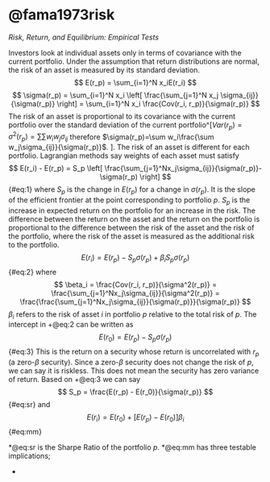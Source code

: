 
# @fama1973risk

*Risk, Return, and Equilibrium: Empirical Tests* 

Investors look at individual assets only in terms of covariance with the current portfolio.
Under the assumption that return distributions are normal, the risk of an asset is measured by its standard deviation.
$$
E(r_p) = \sum_{i=1}^N x_iE(r_i)
$$
$$
\sigma(r_p) = \sum_{i=1}^N x_i
\left[ \frac{\sum_{j=1}^N x_j \sigma_{ij}}{\sigma(r_p)} \right] =
\sum_{i=1}^N x_i \frac{Cov(r_i, r_p)}{\sigma(r_p)}
$$
The risk of an asset is proportional to its covariance with the current portfolio over the standard deviation of the current portfolio^[$Var(r_p)=\sigma^2(r_p)=\sum\sum w_iw_j\sigma_{ij}$ therefore $\sigma(r_p)=\sum w_i\frac{\sum w_j\sigma_{ij}}{\sigma(r_p)}$.
].
The risk of an asset is different for each portfolio.
Lagrangian methods say weights of each asset must satisfy
$$
E(r_i) - E(r_p) = S_p
\left[
\frac{\sum_{j=1}^Nx_j\sigma_{ij}}{\sigma(r_p)}-\sigma(r_p)
\right]
$$ {#eq:1}
where $S_p$ is the change in $E(r_p)$ for a change in $\sigma(r_p)$.
It is the slope of the efficient frontier at the point corresponding to portfolio $p$.
$S_p$ is the increase in expected return on the portfolio for an increase in the risk.
The difference between the return on the asset and the return on the portfolio is proportional to the difference between the risk of the asset and the risk of the portfolio, where the risk of the asset is measured as the additional risk to the portfolio.
$$
E(r_i) = E(r_p) - S_p\sigma(r_p) + \beta_iS_p\sigma(r_p)
$$ {#eq:2}
where
$$
\beta_i = \frac{Cov(r_i, r_p)}{\sigma^2(r_p)} =
    \frac{\sum_{j=1}^Nx_j\sigma_{ij}}{\sigma^2(r_p)} =
    \frac{\frac{\sum_{j=1}^Nx_j\sigma_{ij}}{\sigma(r_p)}}{\sigma(r_p)}
$$
$\beta_i$ refers to the risk of asset $i$ in portfolio $p$ relative to the total risk of $p$.
The intercept in +@eq:2 can be written as
$$
E(r_0) = E(r_p) - S_p\sigma(r_p)
$$ {#eq:3}
This is the return on a security whose return is uncorrelated with $r_p$ (a zero-$\beta$ security).
Since a zero-$\beta$ security does not change the risk of $p$, we can say it is riskless.
This does not mean the security has zero variance of return.
Based on +@eq:3 we can say
$$
S_p = \frac{E(r_p) - E(r_0)}{\sigma(r_p)}
$$ {#eq:sr}
and
$$
E(r_i) = E(r_0) + \left[E(r_p) - E(r_0)\right]\beta_i
$$ {#eq:mm}

*@eq:sr is the Sharpe Ratio of the portfolio $p$.
*@eq:mm has three testable implications;

- 
